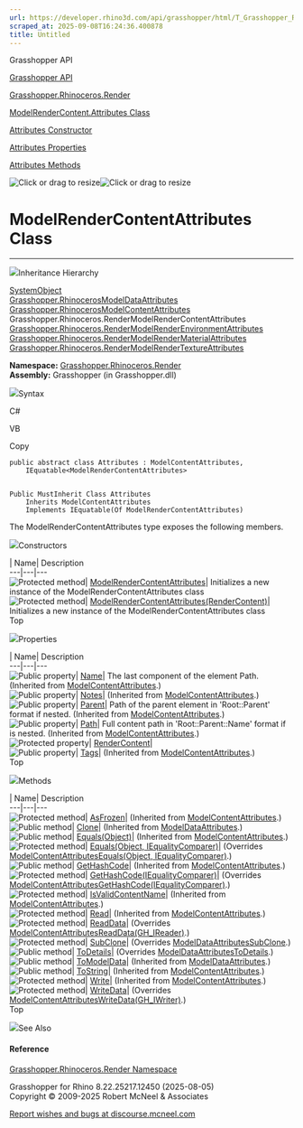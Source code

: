 ```yaml
---
url: https://developer.rhino3d.com/api/grasshopper/html/T_Grasshopper_Rhinoceros_Render_ModelRenderContent_Attributes.htm
scraped_at: 2025-09-08T16:24:36.400878
title: Untitled
---
```


Grasshopper API

[Grasshopper API](../html/723c01da-9986-4db2-8f53-6f3a7494df75.htm
"Grasshopper API")

[Grasshopper.Rhinoceros.Render](../html/N_Grasshopper_Rhinoceros_Render.htm
"Grasshopper.Rhinoceros.Render")

[ModelRenderContent.Attributes
Class](../html/T_Grasshopper_Rhinoceros_Render_ModelRenderContent_Attributes.htm
"ModelRenderContent.Attributes Class")

[Attributes Constructor
](../html/Overload_Grasshopper_Rhinoceros_Render_ModelRenderContent_Attributes__ctor.htm
"Attributes Constructor ")

[Attributes
Properties](../html/Properties_T_Grasshopper_Rhinoceros_Render_ModelRenderContent_Attributes.htm
"Attributes Properties")

[Attributes
Methods](../html/Methods_T_Grasshopper_Rhinoceros_Render_ModelRenderContent_Attributes.htm
"Attributes Methods")

![Click or drag to resize](../icons/TocOpen.gif)![Click or drag to
resize](../icons/TocClose.gif)

# ModelRenderContentAttributes Class  
  
---  
  
![](../icons/SectionExpanded.png)Inheritance Hierarchy

[SystemObject](https://docs.microsoft.com/dotnet/api/system.object)  
[Grasshopper.RhinocerosModelDataAttributes](T_Grasshopper_Rhinoceros_ModelData_Attributes.htm)  
[Grasshopper.RhinocerosModelContentAttributes](T_Grasshopper_Rhinoceros_ModelContent_Attributes.htm)  
Grasshopper.Rhinoceros.RenderModelRenderContentAttributes  
[Grasshopper.Rhinoceros.RenderModelRenderEnvironmentAttributes](T_Grasshopper_Rhinoceros_Render_ModelRenderEnvironment_Attributes.htm)  
[Grasshopper.Rhinoceros.RenderModelRenderMaterialAttributes](T_Grasshopper_Rhinoceros_Render_ModelRenderMaterial_Attributes.htm)  
[Grasshopper.Rhinoceros.RenderModelRenderTextureAttributes](T_Grasshopper_Rhinoceros_Render_ModelRenderTexture_Attributes.htm)  

**Namespace:**
[Grasshopper.Rhinoceros.Render](N_Grasshopper_Rhinoceros_Render.htm)  
**Assembly:** Grasshopper (in Grasshopper.dll)

![](../icons/SectionExpanded.png)Syntax

C#

VB

Copy

    
    
    public abstract class Attributes : ModelContentAttributes, 
    	IEquatable<ModelRenderContentAttributes>
    
    
    Public MustInherit Class Attributes
    	Inherits ModelContentAttributes
    	Implements IEquatable(Of ModelRenderContentAttributes)

The ModelRenderContentAttributes type exposes the following members.

![](../icons/SectionExpanded.png)Constructors

| Name| Description  
---|---|---  
![Protected method](../icons/protmethod.gif)|
[ModelRenderContentAttributes](M_Grasshopper_Rhinoceros_Render_ModelRenderContent_Attributes__ctor.htm)|
Initializes a new instance of the ModelRenderContentAttributes class  
![Protected method](../icons/protmethod.gif)|
[ModelRenderContentAttributes(RenderContent)](M_Grasshopper_Rhinoceros_Render_ModelRenderContent_Attributes__ctor_1.htm)|
Initializes a new instance of the ModelRenderContentAttributes class  
Top

![](../icons/SectionExpanded.png)Properties

| Name| Description  
---|---|---  
![Public property](../icons/pubproperty.gif)|
[Name](P_Grasshopper_Rhinoceros_ModelContent_Attributes_Name.htm)|  The last
component of the element Path.  (Inherited from
[ModelContentAttributes](T_Grasshopper_Rhinoceros_ModelContent_Attributes.htm).)  
![Public property](../icons/pubproperty.gif)|
[Notes](P_Grasshopper_Rhinoceros_ModelContent_Attributes_Notes.htm)|
(Inherited from
[ModelContentAttributes](T_Grasshopper_Rhinoceros_ModelContent_Attributes.htm).)  
![Public property](../icons/pubproperty.gif)|
[Parent](P_Grasshopper_Rhinoceros_ModelContent_Attributes_Parent.htm)|  Path
of the parent element in 'Root::Parent' format if nested.  (Inherited from
[ModelContentAttributes](T_Grasshopper_Rhinoceros_ModelContent_Attributes.htm).)  
![Public property](../icons/pubproperty.gif)|
[Path](P_Grasshopper_Rhinoceros_ModelContent_Attributes_Path.htm)|  Full
content path in 'Root::Parent::Name' format if is nested.  (Inherited from
[ModelContentAttributes](T_Grasshopper_Rhinoceros_ModelContent_Attributes.htm).)  
![Protected property](../icons/protproperty.gif)|
[RenderContent](P_Grasshopper_Rhinoceros_Render_ModelRenderContent_Attributes_RenderContent.htm)|  
![Public property](../icons/pubproperty.gif)|
[Tags](P_Grasshopper_Rhinoceros_ModelContent_Attributes_Tags.htm)|  (Inherited
from
[ModelContentAttributes](T_Grasshopper_Rhinoceros_ModelContent_Attributes.htm).)  
Top

![](../icons/SectionExpanded.png)Methods

| Name| Description  
---|---|---  
![Protected method](../icons/protmethod.gif)|
[AsFrozen](M_Grasshopper_Rhinoceros_ModelContent_Attributes_AsFrozen.htm)|
(Inherited from
[ModelContentAttributes](T_Grasshopper_Rhinoceros_ModelContent_Attributes.htm).)  
![Public method](../icons/pubmethod.gif)|
[Clone](M_Grasshopper_Rhinoceros_ModelData_Attributes_Clone.htm)|  (Inherited
from
[ModelDataAttributes](T_Grasshopper_Rhinoceros_ModelData_Attributes.htm).)  
![Public method](../icons/pubmethod.gif)|
[Equals(Object)](M_Grasshopper_Rhinoceros_ModelContent_Attributes_Equals.htm)|
(Inherited from
[ModelContentAttributes](T_Grasshopper_Rhinoceros_ModelContent_Attributes.htm).)  
![Protected method](../icons/protmethod.gif)| [Equals(Object,
IEqualityComparer)](M_Grasshopper_Rhinoceros_Render_ModelRenderContent_Attributes_Equals.htm)|
(Overrides [ModelContentAttributesEquals(Object,
IEqualityComparer)](M_Grasshopper_Rhinoceros_ModelContent_Attributes_Equals_1.htm).)  
![Public method](../icons/pubmethod.gif)|
[GetHashCode](M_Grasshopper_Rhinoceros_ModelContent_Attributes_GetHashCode.htm)|
(Inherited from
[ModelContentAttributes](T_Grasshopper_Rhinoceros_ModelContent_Attributes.htm).)  
![Protected method](../icons/protmethod.gif)|
[GetHashCode(IEqualityComparer)](M_Grasshopper_Rhinoceros_Render_ModelRenderContent_Attributes_GetHashCode.htm)|
(Overrides
[ModelContentAttributesGetHashCode(IEqualityComparer)](M_Grasshopper_Rhinoceros_ModelContent_Attributes_GetHashCode_1.htm).)  
![Protected method](../icons/protmethod.gif)|
[IsValidContentName](M_Grasshopper_Rhinoceros_ModelContent_Attributes_IsValidContentName.htm)|
(Inherited from
[ModelContentAttributes](T_Grasshopper_Rhinoceros_ModelContent_Attributes.htm).)  
![Protected method](../icons/protmethod.gif)|
[Read](M_Grasshopper_Rhinoceros_ModelContent_Attributes_Read.htm)|  (Inherited
from
[ModelContentAttributes](T_Grasshopper_Rhinoceros_ModelContent_Attributes.htm).)  
![Protected method](../icons/protmethod.gif)|
[ReadData](M_Grasshopper_Rhinoceros_Render_ModelRenderContent_Attributes_ReadData.htm)|
(Overrides
[ModelContentAttributesReadData(GH_IReader)](M_Grasshopper_Rhinoceros_ModelContent_Attributes_ReadData.htm).)  
![Protected method](../icons/protmethod.gif)|
[SubClone](M_Grasshopper_Rhinoceros_Render_ModelRenderContent_Attributes_SubClone.htm)|
(Overrides
[ModelDataAttributesSubClone](M_Grasshopper_Rhinoceros_ModelData_Attributes_SubClone.htm).)  
![Public method](../icons/pubmethod.gif)|
[ToDetails](M_Grasshopper_Rhinoceros_Render_ModelRenderContent_Attributes_ToDetails.htm)|
(Overrides
[ModelDataAttributesToDetails](M_Grasshopper_Rhinoceros_ModelData_Attributes_ToDetails.htm).)  
![Public method](../icons/pubmethod.gif)|
[ToModelData](M_Grasshopper_Rhinoceros_ModelData_Attributes_ToModelData.htm)|
(Inherited from
[ModelDataAttributes](T_Grasshopper_Rhinoceros_ModelData_Attributes.htm).)  
![Public method](../icons/pubmethod.gif)|
[ToString](M_Grasshopper_Rhinoceros_ModelContent_Attributes_ToString.htm)|
(Inherited from
[ModelContentAttributes](T_Grasshopper_Rhinoceros_ModelContent_Attributes.htm).)  
![Protected method](../icons/protmethod.gif)|
[Write](M_Grasshopper_Rhinoceros_ModelContent_Attributes_Write.htm)|
(Inherited from
[ModelContentAttributes](T_Grasshopper_Rhinoceros_ModelContent_Attributes.htm).)  
![Protected method](../icons/protmethod.gif)|
[WriteData](M_Grasshopper_Rhinoceros_Render_ModelRenderContent_Attributes_WriteData.htm)|
(Overrides
[ModelContentAttributesWriteData(GH_IWriter)](M_Grasshopper_Rhinoceros_ModelContent_Attributes_WriteData.htm).)  
Top

![](../icons/SectionExpanded.png)See Also

#### Reference

[Grasshopper.Rhinoceros.Render Namespace](N_Grasshopper_Rhinoceros_Render.htm)

Grasshopper for Rhino 8.22.25217.12450 (2025-08-05)  
Copyright © 2009-2025 Robert McNeel & Associates

[Report wishes and bugs at
discourse.mcneel.com](https://discourse.mcneel.com/c/grasshopper)

